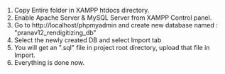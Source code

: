 1. Copy Entire folder in XAMPP htdocs directory.
2. Enable Apache Server & MySQL Server from XAMPP Control panel.
3. Go to http://localhost/phpmyadmin and create new database named : "pranav12_rendigitizing_db"
4. Select the newly created DB and select Import tab
5. You will get an ".sql" file in project root directory, upload that file in Import.
6. Everything is done now.
